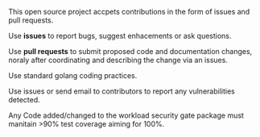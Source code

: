 This open source project accpets contributions in the form of issues and pull requests. 

Use **issues** to report bugs, suggest enhacements or ask questions.

Use **pull requests** to submit proposed code and documentation changes, noraly after coordinating and describing the change via an issues.  

Use standard golang coding practices.

Use issues or send email to contributors to report any vulnerabilities detected.

Any Code added/changed to the workload security gate package must manitain >90% test coverage aiming for 100%. 
